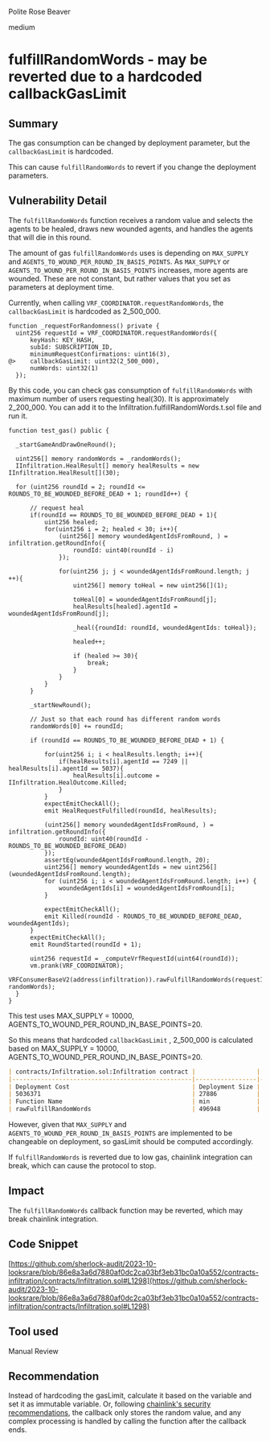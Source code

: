 Polite Rose Beaver

medium

# fulfillRandomWords - may be reverted due to a hardcoded callbackGasLimit
## Summary

The gas consumption can be changed by deployment parameter, but the `callbackGasLimit` is hardcoded. 

This can cause `fulfillRandomWords` to revert if you change the deployment parameters.

## Vulnerability Detail

The `fulfillRandomWords` function receives a random value and selects the agents to be healed, draws new wounded agents, and handles the agents that will die in this round.

The amount of gas `fulfillRandomWords` uses is depending on `MAX_SUPPLY` and `AGENTS_TO_WOUND_PER_ROUND_IN_BASIS_POINTS`. As `MAX_SUPPLY` or `AGENTS_TO_WOUND_PER_ROUND_IN_BASIS_POINTS` increases, more agents are wounded. These are not constant, but rather values that you set as parameters at deployment time.

Currently, when calling `VRF_COORDINATOR.requestRandomWords`, the `callbackGasLimit` is hardcoded as 2_500_000.

```solidity
function _requestForRandomness() private {
  uint256 requestId = VRF_COORDINATOR.requestRandomWords({
      keyHash: KEY_HASH,
      subId: SUBSCRIPTION_ID,
      minimumRequestConfirmations: uint16(3),
@>    callbackGasLimit: uint32(2_500_000),
      numWords: uint32(1)
  });
```

By this code, you can check gas consumption of `fulfillRandomWords` with maximum number of users requesting heal(30). It is approximately 2_200_000. You can add it to the Infiltration.fulfillRandomWords.t.sol file and run it.

```solidity
function test_gas() public {

  _startGameAndDrawOneRound();

  uint256[] memory randomWords = _randomWords();
  IInfiltration.HealResult[] memory healResults = new IInfiltration.HealResult[](30);

  for (uint256 roundId = 2; roundId <= ROUNDS_TO_BE_WOUNDED_BEFORE_DEAD + 1; roundId++) {
      
      // request heal
      if(roundId == ROUNDS_TO_BE_WOUNDED_BEFORE_DEAD + 1){
          uint256 healed;
          for(uint256 i = 2; healed < 30; i++){
              (uint256[] memory woundedAgentIdsFromRound, ) = infiltration.getRoundInfo({
                  roundId: uint40(roundId - i)
              });

              for(uint256 j; j < woundedAgentIdsFromRound.length; j ++){
                  uint256[] memory toHeal = new uint256[](1);

                  toHeal[0] = woundedAgentIdsFromRound[j];
                  healResults[healed].agentId = woundedAgentIdsFromRound[j];

                  _heal({roundId: roundId, woundedAgentIds: toHeal});

                  healed++;

                  if (healed >= 30){
                      break;
                  }
              }
          }
      }

      _startNewRound();

      // Just so that each round has different random words
      randomWords[0] += roundId;

      if (roundId == ROUNDS_TO_BE_WOUNDED_BEFORE_DEAD + 1) {

          for(uint256 i; i < healResults.length; i++){
              if(healResults[i].agentId == 7249 || healResults[i].agentId == 5037){
                  healResults[i].outcome = IInfiltration.HealOutcome.Killed;
              }
          }
          expectEmitCheckAll();
          emit HealRequestFulfilled(roundId, healResults);

          (uint256[] memory woundedAgentIdsFromRound, ) = infiltration.getRoundInfo({
              roundId: uint40(roundId - ROUNDS_TO_BE_WOUNDED_BEFORE_DEAD)
          });
          assertEq(woundedAgentIdsFromRound.length, 20);
          uint256[] memory woundedAgentIds = new uint256[](woundedAgentIdsFromRound.length);
          for (uint256 i; i < woundedAgentIdsFromRound.length; i++) {
              woundedAgentIds[i] = woundedAgentIdsFromRound[i];
          }
          
          expectEmitCheckAll();
          emit Killed(roundId - ROUNDS_TO_BE_WOUNDED_BEFORE_DEAD, woundedAgentIds);
      }
      expectEmitCheckAll();
      emit RoundStarted(roundId + 1);

      uint256 requestId = _computeVrfRequestId(uint64(roundId));
      vm.prank(VRF_COORDINATOR);
      VRFConsumerBaseV2(address(infiltration)).rawFulfillRandomWords(requestId, randomWords);
  }
}
```

This test uses MAX_SUPPLY = 10000, AGENTS_TO_WOUND_PER_ROUND_IN_BASE_POINTS=20. 

So this means that hardcoded `callbackGasLimit` , 2_500_000 is calculated based on MAX_SUPPLY = 10000, AGENTS_TO_WOUND_PER_ROUND_IN_BASE_POINTS=20.

```markdown
| contracts/Infiltration.sol:Infiltration contract |                 |        |        |         |         |
|--------------------------------------------------|-----------------|--------|--------|---------|---------|
| Deployment Cost                                  | Deployment Size |        |        |         |         |
| 5036371                                          | 27886           |        |        |         |         |
| Function Name                                    | min             | avg    | median | max     | # calls |
| rawFulfillRandomWords                            | 496948          | 545114 | 520390 | 2180294 | 49      |

```

However, given that `MAX_SUPPLY` and `AGENTS_TO_WOUND_PER_ROUND_IN_BASIS_POINTS` are implemented to be changeable on deployment, so gasLimit should be computed accordingly.

If `fulfillRandomWords` is reverted due to low gas, chainlink integration can break, which can cause the protocol to stop.

## Impact

The `fulfillRandomWords` callback function may be reverted, which may break chainlink integration.

## Code Snippet

[https://github.com/sherlock-audit/2023-10-looksrare/blob/86e8a3a6d7880af0dc2ca03bf3eb31bc0a10a552/contracts-infiltration/contracts/Infiltration.sol#L1298](https://github.com/sherlock-audit/2023-10-looksrare/blob/86e8a3a6d7880af0dc2ca03bf3eb31bc0a10a552/contracts-infiltration/contracts/Infiltration.sol#L1298)

## Tool used

Manual Review

## Recommendation

Instead of hardcoding the gasLimit, calculate it based on the variable and set it as immutable variable. Or, following [chainlink's security recommendations](https://docs.chain.link/vrf/v2/security#fulfillrandomwords-must-not-revert), the callback only stores the random value, and any complex processing is handled by calling the function after the callback ends.